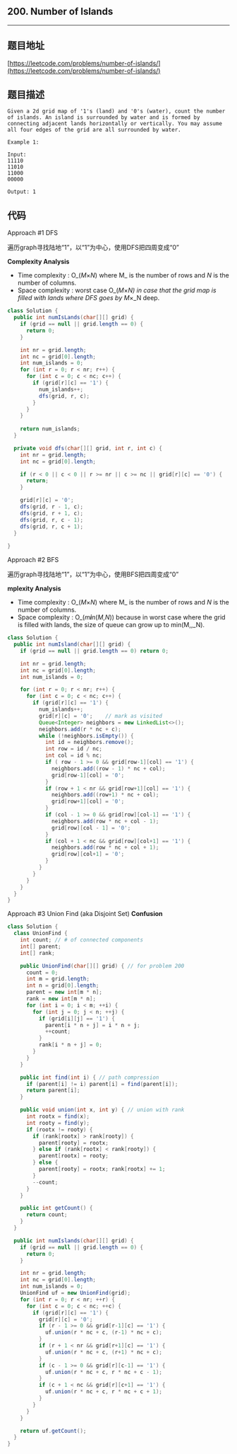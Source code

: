 ## 200. Number of Islands

----
## 题目地址

[https://leetcode.com/problems/number-of-islands/](https://leetcode.com/problems/number-of-islands/)

## 题目描述

```text
Given a 2d grid map of '1's (land) and '0's (water), count the number of islands. An island is surrounded by water and is formed by connecting adjacent lands horizontally or vertically. You may assume all four edges of the grid are all surrounded by water.

Example 1:

Input:
11110
11010
11000
00000

Output: 1
```

## 代码

Approach \#1 DFS

遍历graph寻找陆地“1”，以“1”为中心，使用DFS把四周变成“0”

**Complexity Analysis**

* Time complexity : O_\(_M_×_N_\) where M_ is the number of rows and _N_ is the number of columns.
* Space complexity : worst case O_\(_M_×_N\) in case that the grid map is filled with lands where DFS goes by M_×_N deep.

```java
class Solution {
  public int numIsLands(char[][] grid) {
    if (grid == null || grid.length == 0) {
      return 0;
    }

    int nr = grid.length;
    int nc = grid[0].length;
    int num_islands = 0;
    for (int r = 0; r < nr; r++) {
      for (int c = 0; c < nc; c++) {
        if (grid[r][c] == '1') {
          num_islands++;
          dfs(grid, r, c);
        }
      }
    }
    
    return num_islands;
  }

  private void dfs(char[][] grid, int r, int c) {
    int nr = grid.length;
    int nc = grid[0].length;

    if (r < 0 || c < 0 || r >= nr || c >= nc || grid[r][c] == '0') {
      return;
    }

    grid[r][c] = '0';
    dfs(grid, r - 1, c);
    dfs(grid, r + 1, c);
    dfs(grid, r, c - 1);
    dfs(grid, r, c + 1);
  }
  
}
```

Approach \#2 BFS

遍历graph寻找陆地“1”，以“1”为中心，使用BFS把四周变成“0”

**mplexity Analysis**

* Time complexity : O_\(_M_×_N_\) where M_ is the number of rows and _N_ is the number of columns.
* Space complexity : O_\(_m**i**n_\(_M_,_N_\)\) because in worst case where the grid is filled with lands, the size of queue can grow up to min\(M,,_N\).

```java
class Solution {
  public int numIsland(char[][] grid) {
    if (grid == null || grid.length == 0) return 0;

    int nr = grid.length;
    int nc = grid[0].length;
    int num_islands = 0;

    for (int r = 0; r < nr; r++) {
      for (int c = 0; c < nc; c++) {
        if (grid[r][c] == '1') {
          num_islands++;
          grid[r][c] = '0';    // mark as visited
          Queue<Integer> neighbors = new LinkedList<>();
          neighbors.add(r * nc + c);
          while (!neighbors.isEmpty()) {
            int id = neighbors.remove();
            int row = id / nc;
            int col = id % nc;
            if ( row - 1 >= 0 && grid[row-1][col] == '1') {
              neighbors.add((row - 1) * nc + col);
              grid[row-1][col] = '0';
            }
            if (row + 1 < nr && grid[row+1][col] == '1') {
              neighbors.add((row+1) * nc + col);
              grid[row+1][col] = '0';
            }
            if (col - 1 >= 0 && grid[row][col-1] == '1') {
              neighbors.add(row * nc + col - 1);
              grid[row][col - 1] = '0';
            }
            if (col + 1 < nc && grid[row][col+1] == '1') {
              neighbors.add(row * nc + col + 1);
              grid[row][col+1] = '0';
            }
          }
        }
      }
    }
  }
}
```

Approach \#3 Union Find \(aka Disjoint Set)  **Confusion**

```java
class Solution {
  class UnionFind {
    int count; // # of connected components
    int[] parent;
    int[] rank;

    public UnionFind(char[][] grid) { // for problem 200
      count = 0;
      int m = grid.length;
      int n = grid[0].length;
      parent = new int[m * n];
      rank = new int[m * n];
      for (int i = 0; i < m; ++i) {
        for (int j = 0; j < n; ++j) {
          if (grid[i][j] == '1') {
            parent[i * n + j] = i * n + j;
            ++count;
          }
          rank[i * n + j] = 0;
        }
      }
    }

    public int find(int i) { // path compression
      if (parent[i] != i) parent[i] = find(parent[i]);
      return parent[i];
    }

    public void union(int x, int y) { // union with rank
      int rootx = find(x);
      int rooty = find(y);
      if (rootx != rooty) {
        if (rank[rootx] > rank[rooty]) {
          parent[rooty] = rootx;
        } else if (rank[rootx] < rank[rooty]) {
          parent[rootx] = rooty;
        } else {
          parent[rooty] = rootx; rank[rootx] += 1;
        }
        --count;
      }
    }

    public int getCount() {
      return count;
    }
  }

  public int numIslands(char[][] grid) {
    if (grid == null || grid.length == 0) {
      return 0;
    }

    int nr = grid.length;
    int nc = grid[0].length;
    int num_islands = 0;
    UnionFind uf = new UnionFind(grid);
    for (int r = 0; r < nr; ++r) {
      for (int c = 0; c < nc; ++c) {
        if (grid[r][c] == '1') {
          grid[r][c] = '0';
          if (r - 1 >= 0 && grid[r-1][c] == '1') {
            uf.union(r * nc + c, (r-1) * nc + c);
          }
          if (r + 1 < nr && grid[r+1][c] == '1') {
            uf.union(r * nc + c, (r+1) * nc + c);
          }
          if (c - 1 >= 0 && grid[r][c-1] == '1') {
            uf.union(r * nc + c, r * nc + c - 1);
          }
          if (c + 1 < nc && grid[r][c+1] == '1') {
            uf.union(r * nc + c, r * nc + c + 1);
          }
        }
      }
    }

    return uf.getCount();
  }
}
```

